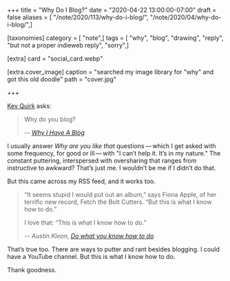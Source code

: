 +++
title = "Why Do I Blog?"
date = "2020-04-22 13:00:00-07:00"
draft = false
aliases = [ "/note/2020/113/why-do-i-blog/", "/note/2020/04/why-do-i-blog/",]

[taxonomies]
category = [ "note",]
tags = [ "why", "blog", "drawing", "reply", "but not a proper indieweb reply", "sorry",]

[extra]
card = "social_card.webp"

[extra.cover_image]
caption = "searched my image library for \"why\" and got this old doodle"
path = "cover.jpg"

+++

[Kev Quirk]: https://kevq.uk

[Kev Quirk][] asks:

[Why I Have A Blog]: https://kevq.uk/why-i-have-a-blog

> Why do you blog?
>
> -- <cite>[Why I Have A Blog][]</cite>

I usually answer *Why are you like that* questions — which I get asked
with some frequency, for good or ill — with "I can’t help it. It’s in my
nature." The constant puttering, interspersed with oversharing that
ranges from instructive to awkward? That’s just me. I wouldn’t be me if
I didn’t do that.

But this came across my RSS feed, and it works too.

[Do what you know how to do]: https://austinkleon.com/2020/04/19/do-what-you-know-how-to-do/

> “It seems stupid I would put out an album,” says Fiona Apple, of her terrific
> new record, Fetch the Bolt Cutters. “But this is what I know how to do.”
>
> I love that: “This is what I know how to do.”
>
> -- <cite>Austin Kleon, [Do what you know how to do][]</cite>

That’s true too. There are ways to putter and rant besides blogging. I
could have a YouTube channel. But this is what I know how to do.

Thank goodness.